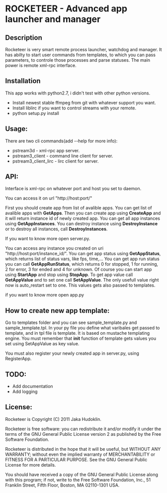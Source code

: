 ROCKETEER - Advanced app launcher and manager
=============================================

Description
-----------
Rocketeer is very smart remote process launcher, watchdog and manager. It has abilty to start user commands from templates, to which you can pass parameters, to controle those processes and parse statuses. The main power is remote xml-rpc interface.

Installation
-----------
This app works with python2.7, i didn't test with other python versions.

- Install newest stable ffmpeg from git with whatever support you want.
- Install liblirc if you want to control streams with your remote.
- python setup.py install

Usage:
------
There are two cli commands(add --help for more info):

- pstream3d - xml-rpc app server.
- pstream3_client - command line client for server.
- pstream3_client_lirc - lirc client for server.

API:
----
Interface is xml-rpc on whatever port and host you set to daemon.

You can access it on url "http://host:port/"

First you should create app from list of avalible apps. You can get list of avalible apps with **GetApps**. 
Then you can create app using **CreateApp** and it will return instance id of newly created app. 
You can get all app instances using **GetAppInstances**. 
You can destroy instance using **DestroyInstance** or to destroy all instances, call **DestroyInstances**.

If you want to know more open server.py.

You can access any instance you created on uri "http://host:port/instance_id/".
You can get app status using **GetAppStatus**, which returns list of status vars, like fps, time,... 
You can get app run status you can call **GetAppRunStatus**, which returns 0 for stopped, 1 for running, 2 for error, 3 for ended and 4 for unknown. 
Of course you can start app using **StartApp** and stop using **StopApp**. 
To get app value call **GetAppValue** and to set one call **SetAppValue**. 
The only usefull value right now is auto_restart set to one. 
This values gets also passed to templates.

if you want to know more open app.py

How to create new app template:
------------------------------------
Go to templates folder and you can see sample_template.py and sample_template.tpl. In your py file you define what varibales get passed to template, and in tpl file is template. It is based on mustache templating engine. You must remember that __init__ function of template gets values you set using SetAppValue as key value.

You must also register your newly created app in server.py, using RegisterApp.

TODO:
-----
- Add documentation
- Add logging

License:
--------
Rocketeer is Copyright (C) 2011 Jaka Hudoklin.

Rocketeer is free software: you can redistribute it and/or modify it under the terms of the GNU General Public License version 2 as published by the Free Software Foundation.

Rocketeer is distributed in the hope that it will be useful, but WITHOUT ANY WARRANTY; without even the implied warranty of MERCHANTABILITY or FITNESS FOR A PARTICULAR PURPOSE. See the GNU General Public License for more details.

You should have received a copy of the GNU General Public License along with this program; if not, write to the Free Software Foundation, Inc., 51 Franklin Street, Fifth Floor, Boston, MA 02110-1301 USA.
